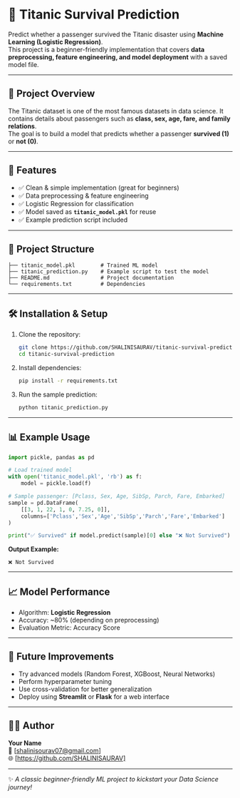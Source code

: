 # 🚢 Titanic Survival Prediction  

Predict whether a passenger survived the Titanic disaster using **Machine Learning (Logistic Regression)**.  
This project is a beginner-friendly implementation that covers **data preprocessing, feature engineering, and model deployment** with a saved model file.  

---

## 📌 Project Overview  
The Titanic dataset is one of the most famous datasets in data science. It contains details about passengers such as **class, sex, age, fare, and family relations**.  
The goal is to build a model that predicts whether a passenger **survived (1)** or **not (0)**.  

---

## 🔹 Features  
- ✅ Clean & simple implementation (great for beginners)  
- ✅ Data preprocessing & feature engineering  
- ✅ Logistic Regression for classification  
- ✅ Model saved as **`titanic_model.pkl`** for reuse  
- ✅ Example prediction script included  

---

## 📂 Project Structure  
```
├── titanic_model.pkl        # Trained ML model
├── titanic_prediction.py    # Example script to test the model
├── README.md                # Project documentation
└── requirements.txt         # Dependencies
```

---

## 🛠️ Installation & Setup  

1. Clone the repository:
   ```bash
   git clone https://github.com/SHALINISAURAV/titanic-survival-prediction.git
   cd titanic-survival-prediction
   ```

2. Install dependencies:
   ```bash
   pip install -r requirements.txt
   ```

3. Run the sample prediction:
   ```bash
   python titanic_prediction.py
   ```

---

## 📊 Example Usage  

```python
import pickle, pandas as pd

# Load trained model
with open('titanic_model.pkl', 'rb') as f:
    model = pickle.load(f)

# Sample passenger: [Pclass, Sex, Age, SibSp, Parch, Fare, Embarked]
sample = pd.DataFrame(
    [[3, 1, 22, 1, 0, 7.25, 0]],
    columns=['Pclass','Sex','Age','SibSp','Parch','Fare','Embarked']
)

print("✅ Survived" if model.predict(sample)[0] else "❌ Not Survived")
```

**Output Example:**
```
❌ Not Survived
```

---

## 📈 Model Performance  
- Algorithm: **Logistic Regression**  
- Accuracy: ~80% (depending on preprocessing)  
- Evaluation Metric: Accuracy Score  

---

## 🚀 Future Improvements  
- Try advanced models (Random Forest, XGBoost, Neural Networks)  
- Perform hyperparameter tuning  
- Use cross-validation for better generalization  
- Deploy using **Streamlit** or **Flask** for a web interface  

---

## 👨‍💻 Author  
**Your Name**  
📧 [shalinisourav07@gmail.com]  
🌐 [https://github.com/SHALINISAURAV]  

---

✨ *A classic beginner-friendly ML project to kickstart your Data Science journey!*  
